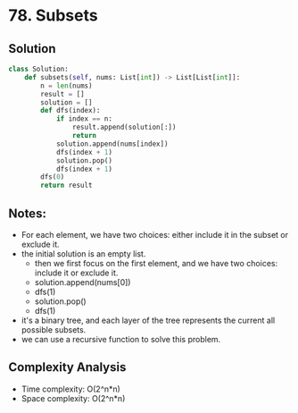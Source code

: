 # 78. Subsets

## Solution

```python
class Solution:
    def subsets(self, nums: List[int]) -> List[List[int]]:
        n = len(nums)
        result = []
        solution = []
        def dfs(index):
            if index == n:
                result.append(solution[:])
                return
            solution.append(nums[index])
            dfs(index + 1)
            solution.pop()
            dfs(index + 1)
        dfs(0)
        return result
```

## Notes:

- For each element, we have two choices: either include it in the subset or exclude it.
- the initial solution is an empty list.
  - then we first focus on the first element, and we have two choices: include it or exclude it.
  - solution.append(nums[0])
  - dfs(1)
  - solution.pop()
  - dfs(1)
- it's a binary tree, and each layer of the tree represents the current all possible subsets.
- we can use a recursive function to solve this problem.

## Complexity Analysis

- Time complexity: O(2^n\*n)
- Space complexity: O(2^n\*n)
